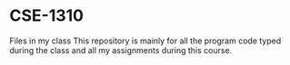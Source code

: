 # CSE-1310
Files in my class
This repository is mainly for all the program code typed during the class and all my assignments during this course.
